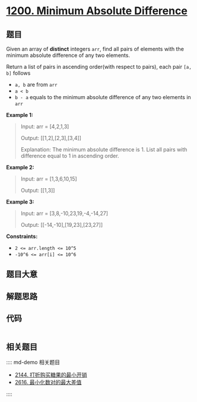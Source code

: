 # [1200. Minimum Absolute Difference](https://leetcode.com/problems/minimum-absolute-difference/)

## 题目

Given an array of **distinct** integers `arr`, find all pairs of elements with
the minimum absolute difference of any two elements.

Return a list of pairs in ascending order(with respect to pairs), each pair
`[a, b]` follows

- `a, b` are from `arr`
- `a < b`
- `b - a` equals to the minimum absolute difference of any two elements in `arr`

**Example 1:**

> Input: arr = [4,2,1,3]
>
> Output: [[1,2],[2,3],[3,4]]
>
> Explanation: The minimum absolute difference is 1. List all pairs with difference equal to 1 in ascending order.

**Example 2:**

> Input: arr = [1,3,6,10,15]
>
> Output: [[1,3]]

**Example 3:**

> Input: arr = [3,8,-10,23,19,-4,-14,27]
>
> Output: [[-14,-10],[19,23],[23,27]]

**Constraints:**

- `2 <= arr.length <= 10^5`
- `-10^6 <= arr[i] <= 10^6`

## 题目大意

## 解题思路

## 代码

```javascript

```

## 相关题目

:::: md-demo 相关题目

- [2144. 打折购买糖果的最小开销](https://leetcode.com/problems/minimum-cost-of-buying-candies-with-discount)
- [2616. 最小化数对的最大差值](https://leetcode.com/problems/minimize-the-maximum-difference-of-pairs)

::::
